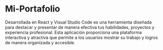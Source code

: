 # Mi-Portafolio
Desarrollada en React y Visual Studio Code es una herramienta diseñada para destacar y presentar de manera efectiva tus habilidades, proyectos y experiencia profesional. Esta aplicación proporciona una plataforma interactiva y atractiva que permite a los usuarios mostrar su trabajo y logros de manera organizada y accesible.
